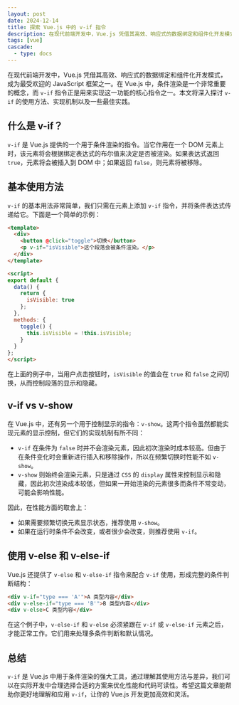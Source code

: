 ```yaml
---
layout: post
date: 2024-12-14
title: 探索 Vue.js 中的 v-if 指令
description: 在现代前端开发中，Vue.js 凭借其高效、响应式的数据绑定和组件化开发模式，成为最受欢迎的 JavaScript 框架之一。在 Vue.js 中，条件渲染是一个非常重要的概念，而 `v-if` 指令正是用来实现这一功能的核心指令之一。本文将深入探讨 `v-if` 的使用方法、实现机制以及一些最佳实践。
tags: [vue]
cascade:
  - type: docs
---
```


在现代前端开发中，Vue.js 凭借其高效、响应式的数据绑定和组件化开发模式，成为最受欢迎的 JavaScript 框架之一。在 Vue.js 中，条件渲染是一个非常重要的概念，而 `v-if` 指令正是用来实现这一功能的核心指令之一。本文将深入探讨 `v-if` 的使用方法、实现机制以及一些最佳实践。

## 什么是 v-if？

`v-if` 是 Vue.js 提供的一个用于条件渲染的指令。当它作用在一个 DOM 元素上时，该元素将会根据绑定表达式的布尔值来决定是否被渲染。如果表达式返回 `true`，元素将会被插入到 DOM 中；如果返回 `false`，则元素将被移除。

## 基本使用方法

`v-if` 的基本用法非常简单，我们只需在元素上添加 `v-if` 指令，并将条件表达式传递给它。下面是一个简单的示例：

```html
<template>
  <div>
    <button @click="toggle">切换</button>
    <p v-if="isVisible">这个段落会被条件渲染。</p>
  </div>
</template>

<script>
export default {
  data() {
    return {
      isVisible: true
    };
  },
  methods: {
    toggle() {
      this.isVisible = !this.isVisible;
    }
  }
};
</script>
```

在上面的例子中，当用户点击按钮时，`isVisible` 的值会在 `true` 和 `false` 之间切换，从而控制段落的显示和隐藏。

## v-if vs v-show

在 Vue.js 中，还有另一个用于控制显示的指令：`v-show`。这两个指令虽然都能实现元素的显示控制，但它们的实现机制有所不同：

- `v-if` 在条件为 `false` 时并不会渲染元素，因此初次渲染时成本较高。但由于在条件变化时会重新进行插入和移除操作，所以在频繁切换时性能不如 `v-show`。
- `v-show` 则始终会渲染元素，只是通过 `CSS` 的 `display` 属性来控制显示和隐藏，因此初次渲染成本较低，但如果一开始渲染的元素很多而条件不常变动，可能会影响性能。

因此，在性能方面的取舍上：
- 如果需要频繁切换元素显示状态，推荐使用 `v-show`。
- 如果在运行时条件不会改变，或者很少会改变，则推荐使用 `v-if`。

## 使用 v-else 和 v-else-if

Vue.js 还提供了 `v-else` 和 `v-else-if` 指令来配合 `v-if` 使用，形成完整的条件判断结构：

```html
<div v-if="type === 'A'">A 类型内容</div>
<div v-else-if="type === 'B'">B 类型内容</div>
<div v-else>C 类型内容</div>
```

在这个例子中，`v-else-if` 和 `v-else` 必须紧跟在 `v-if` 或 `v-else-if` 元素之后，才能正常工作。它们用来处理多条件判断和默认情况。

## 总结

`v-if` 是 Vue.js 中用于条件渲染的强大工具，通过理解其使用方法与差异，我们可以在实际开发中合理选择合适的方案来优化性能和代码可读性。希望这篇文章能帮助你更好地理解和应用 `v-if`，让你的 Vue.js 开发更加高效和灵活。